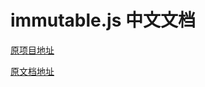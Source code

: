 # immutable.js 中文文档

[原项目地址](https://github.com/facebook/immutable-js "facebook/immutable-js")

[原文档地址](http://facebook.github.io/immutable-js/ "facebook/immutable-js")
